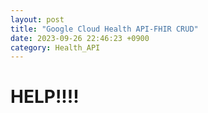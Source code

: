 ```yaml
---
layout: post
title: "Google Cloud Health API-FHIR CRUD"
date: 2023-09-26 22:46:23 +0900
category: Health_API
---
```

# HELP!!!!